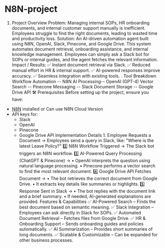 # N8N-project
1. Project Overview
Problem:
Managing internal SOPs, HR onboarding documents, and internal customer support manually is inefficient. Employees struggle to find the right documents, leading to wasted time and productivity loss.
Solution:
An AI-driven automation agent built using N8N, OpenAI, Slack, Pinecone, and Google Drive. This system automates document retrieval, onboarding assistance, and internal knowledge management. Employees can simply ask a Slack bot for SOPs or internal guides, and the agent fetches the relevant information.
Impact / Results:
✅ Instant document retrieval via Slack.
✅ Reduced manual effort in HR & internal support.
✅ AI-powered responses improve accuracy.
✅ Seamless integration with existing tools.
. Tool Breakdown
Workflow Automation --	N8N
AI Processing-- OpenAI (GPT-4)
Vector Search -- 	Pinecone
Messaging -- Slack
Document Storage -- Google Drive API
🛠️ Prerequisites
Before setting up the project, ensure you have:
- [N8N](https://n8n.io) installed or Can use N8N Cloud Version
- API keys for:
  - Slack
  - OpenAI
  - Pinecone
  - Google Drive API
Implementation Details
1️. Employee Requests a Document → Employees send a query in Slack, like:
"Where is the latest Leave Policy?"
2️⃣ N8N Workflow Triggered → The Slack bot triggers an N8N workflow.
3️⃣ AI-Powered Query Processing (ChatGPT & Pinecone) →
•	OpenAI interprets the question using natural language processing.
•	Pinecone performs a vector search to find the most relevant document.
4️⃣ Google Drive API Fetches Document →
•	The bot retrieves the correct document from Google Drive.
•	It extracts key details like summaries or highlights.
5️⃣ Response Sent in Slack →
•	The bot replies with the document link and a brief summary.
•	If needed, AI-generated explanations are provided.
 Features & Capabilities
✅ AI-Powered Search – Finds the best document based on semantic meaning.
✅ Slack Integration – Employees can ask directly in Slack for SOPs.
✅ Automated Document Retrieval – Fetches files from Google Drive.
✅ HR & Onboarding Support – Sends onboarding guides and policies automatically.
✅ AI Summarization – Provides short summaries of long documents.
✅ Scalable & Customizable – Can be expanded for other business processes.
